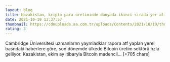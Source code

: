 ```yaml
--- 
layout: blog
title: Kazakistan, kripto para üretiminde dünyada ikinci sırada yer alıyor
date: 2021-10-19 13:37:57
thumbnail: https://cdnuploads.aa.com.tr/uploads/Contents/2021/10/19/thumbs_b_c_f75dc3c56a35f305bed3ddfee856c16d.jpg?v=164723
rating: 3
---
```

Cambridge Üniversitesi uzmanlarnn yaymladklar rapora atf yaplan yerel basndaki haberlere göre, son dönemde ülkede Bitcoin üretim sektörü hzla geliiyor.
Kazakistan, ekim ay itibaryla Bitcoin madencil… [+705 chars]
